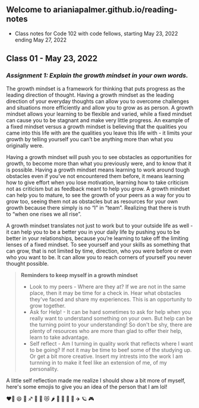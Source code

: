 ## Welcome to arianiapalmer.github.io/reading-notes
* Class notes for Code 102 with code fellows, starting May 23, 2022 ending May 27, 2022
## Class 01 - May 23, 2022
### *Assignment 1: Explain the growth mindset in your own words.*


The growth mindset is a framework for thinking that puts progress as the leading direction of thought. Having a growth mindset as the leading direction of your everyday thoughts can allow you to overcome challenges and situations more efficiently and allow you to grow as as person. A growth mindset allows your learning to be flexible and varied, while a fixed mindset can cause you to be stagnant and make very little progress. An example of a fixed mindset versus a growth mindset is believing that the qualities you came into this life with are the qualities you leave this life with - it limits your growth by telling yourself you can’t be anything more than what you originally were. 

Having a growth mindset will push you to see obstacles as opportunities for growth, to become more than what you previously were, and to know that it is possible. Having a growth mindset means learning to work around tough obstacles even if you’ve not encountered them before, it means learning how to give effort when you lose motivation, learning how to take criticism not as criticism but as feedback meant to help you grow. A growth mindset can help you to mature, to see the growth of your peers as a way for you to grow too, seeing them not as obstacles but as resources for your own growth because there simply is no “I” in “team”. Realizing that there is truth to “when one rises we all rise”.

 A growth mindset translates not just to work but to your outside life as well - it can help you to be a better you in your daily life by pushing you to be better in your relationships, because you’re learning to take off the limiting lenses of a fixed mindset. To see yourself and your skills as something that can grow, that is not limited by time, direction, who you were before or even who you want to be. It  can allow you to reach corners of yourself you never thought possible.
 
 
 > **Reminders to keep myself in a growth mindset**
 > 
 > - Look to my peers - Where are they at? If we are not in the same place, then it may be time for a check in. Hear what obstacles they've faced and share my experiences. This is an opportunity to grow together.
 > - Ask for Help! - It can be hard sometimes to ask for help when you really want to understand something on your own. But help can be the turning point to your understanding! So don't be shy, there are plenty of resources who are more than glad to offer their help, learn to take advantage.
 >  - Self reflect  - Am I turning in quality work that reflects where I want to be going? If not it may be time to beef some of the studying up. Or get a bit more creative. Insert my intrests into the work I am turnning in to make it feel like an extension of me, of my personality. 

A little self reflection made me realize I should show a bit more of myself, here's some emojis to give you an idea of the person that I am lol!

❤️‍🔥 😄 🌈 ♐ 🌙 🤩 😻 🌶️ 🥳 🍥 🐞 🍜 ✈️ 🪐 🎮 
